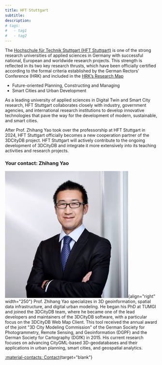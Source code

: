 ```yaml
---
title: HFT Stuttgart
subtitle:
description:
# tags:
#   - tag1
#   - tag2
---
```


The [Hochschule für Technik Stuttgart (HFT Stuttgart)](https://www.hft-stuttgart.de/)
is one of the strong research universities of applied sciences in Germany with successful national,
European and worldwide research projects.
This strength is reflected in its two key research thrusts, which have been officially certified
according to the formal criteria established by the German Rectors' Conference (HRK) and included
in the [HRK’s Research Map](https://www.forschungslandkarte.de/profilbildende-forschung-an-fachhochschulen/kartensuche/)

- Future-oriented Planning, Constructing and Managing
- Smart Cities and Urban Development

As a leading university of applied sciences in Digital Twin and Smart City research,
HFT Stuttgart collaborates closely with industry, government agencies, and international research institutions to
develop innovative technologies that pave the way for the development of modern, sustainable, and smart cities.

After Prof. Zhihang Yao took over the professorship at HFT Stuttgart in 2024, HFT Stuttgart
officially becomes a new cooperation partner of the 3DCityDB project.
HFT Stuttgart will actively contribute to the ongoing development of 3DCityDB and integrate
it more extensively into its teaching activities and research projects.

### Your contact: Zhihang Yao

![Zhihang Yao](assets/zyao.jpg){align="right" width="250"}
Prof. Zhihang Yao specializes in 3D geoinformation, spatial data infrastructure, and digital urban modeling.
He began his PhD at TUMGI and joined the 3DCityDB team, where he became one of the lead developers and maintainers
of the 3DCityDB software, with a particular focus on the 3DCityDB Web Map Client.
This tool received the annual award of the joint "3D City Modeling Commission" of the German Society for
Photogrammetry, Remote Sensing, and Geoinformation (DGPF) and the German Society for Cartography (DGfK) in 2015.
His current research focuses on advancing CityGML-based 3D-geodatabases and their applications in urban planning,
smart cities, and geospatial analytics.

[:material-contacts: Contact](https://www.hft-stuttgart.de/p/zhihang-yao){target="blank"}
